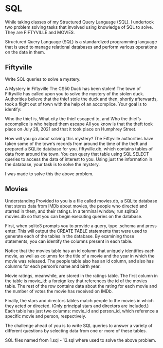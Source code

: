 # SQL

While taking classes of my Structured Query Language (SQL). I undertook two problem solving tasks that involved using knowledge of SQL to solve. They are FIFTYVILLE and MOVIES.

Structured Query Language (SQL) is a standardized programming language that is used to manage relational databases and perform various operations on the data in them.

## Fiftyville
Write SQL queries to solve a mystery.

A Mystery in Fiftyville
The CS50 Duck has been stolen! The town of Fiftyville has called upon you to solve the mystery of the stolen duck. Authorities believe that the thief stole the duck and then, shortly afterwards, took a flight out of town with the help of an accomplice. Your goal is to identify:

Who the thief is,
What city the thief escaped to, and
Who the thief’s accomplice is who helped them escape
All you know is that the theft took place on July 28, 2021 and that it took place on Humphrey Street.

How will you go about solving this mystery? The Fiftyville authorities have taken some of the town’s records from around the time of the theft and prepared a SQLite database for you, fiftyville.db, which contains tables of data from around the town. You can query that table using SQL SELECT queries to access the data of interest to you. Using just the information in the database, your task is to solve the mystery.

I was made to solve this the above problem.



## Movies

Understanding
Provided to you is a file called movies.db, a SQLite database that stores data from IMDb about movies, the people who directed and starred in them, and their ratings. In a terminal window, run sqlite3 movies.db so that you can begin executing queries on the database.

First, when sqlite3 prompts you to provide a query, type .schema and press enter. This will output the CREATE TABLE statements that were used to generate each of the tables in the database. By examining those statements, you can identify the columns present in each table.

Notice that the movies table has an id column that uniquely identifies each movie, as well as columns for the title of a movie and the year in which the movie was released. The people table also has an id column, and also has columns for each person’s name and birth year.

Movie ratings, meanwhile, are stored in the ratings table. The first column in the table is movie_id: a foreign key that references the id of the movies table. The rest of the row contains data about the rating for each movie and the number of votes the movie has received on IMDb.

Finally, the stars and directors tables match people to the movies in which they acted or directed. (Only principal stars and directors are included.) Each table has just two columns: movie_id and person_id, which reference a specific movie and person, respectively.

The challenge ahead of you is to write SQL queries to answer a variety of different questions by selecting data from one or more of these tables.

SQL files named from 1.sql - 13.sql where used to solve the above problem.
